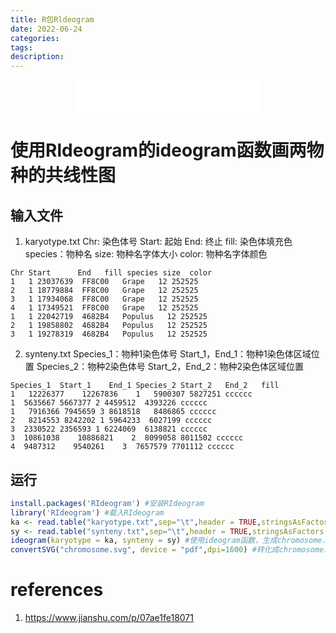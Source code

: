 ```yaml
---
title: R包Rldeogram
date: 2022-06-24
categories: 
tags: 
description: 
---
```


<div align="middle"><iframe frameborder="no" border="0" marginwidth="0" marginheight="0" width=298 height=52 src="//music.163.com/outchain/player?type=2&id=20707476&auto=1&height=32"></iframe><music URL></div>




# 使用Rldeogram的ideogram函数画两物种的共线性图
## 输入文件
1. karyotype.txt
Chr: 染色体号
Start: 起始
End: 终止
fill: 染色体填充色
species：物种名
size: 物种名字体大小
color: 物种名字体颜色

```
Chr Start      End   fill species size  color
1   1 23037639  FF8C00   Grape   12 252525
2   1 18779884  FF8C00   Grape   12 252525
3   1 17934068  FF8C00   Grape   12 252525
4   1 17349521  FF8C00   Grape   12 252525
1   1 22042719  4682B4   Populus   12 252525
2   1 19858802  4682B4   Populus   12 252525
3   1 19278319  4682B4   Populus   12 252525
```

2. synteny.txt
Species_1：物种1染色体号
Start_1，End_1：物种1染色体区域位置
Species_2：物种2染色体号
Start_2，End_2：物种2染色体区域位置


```
Species_1  Start_1    End_1 Species_2 Start_2   End_2   fill
1   12226377    12267836    1   5900307 5827251 cccccc
1  5635667 5667377 2 4459512  4393226 cccccc
1   7916366 7945659 3 8618518   8486865 cccccc
2   8214553 8242202 1 5964233  6027199 cccccc
3  2330522 2356593 1 6224069  6138821 cccccc
3  10861038    10886821    2  8099058 8011502 cccccc
4  9487312    9540261    3  7657579 7701112 cccccc
```

## 运行

```R
install.packages('RIdeogram') #安装RIdeogram
library('RIdeogram') #载入RIdeogram
ka <- read.table("karyotype.txt",sep="\t",header = TRUE,stringsAsFactors = F) #读取karyotype.txt文件
sy <- read.table("synteny.txt",sep="\t",header = TRUE,stringsAsFactors = F) #读取synteny.txt文件
ideogram(karyotype = ka, synteny = sy) #使用ideogram函数，生成chromosome.svg文件用于绘图
convertSVG("chromosome.svg", device = "pdf",dpi=1600) #转化成chromosome.pdf文件，还可选择转化的格式：tiff，png，jpg，分辨率1600。

```



# references
1. https://www.jianshu.com/p/07ae1fe18071
